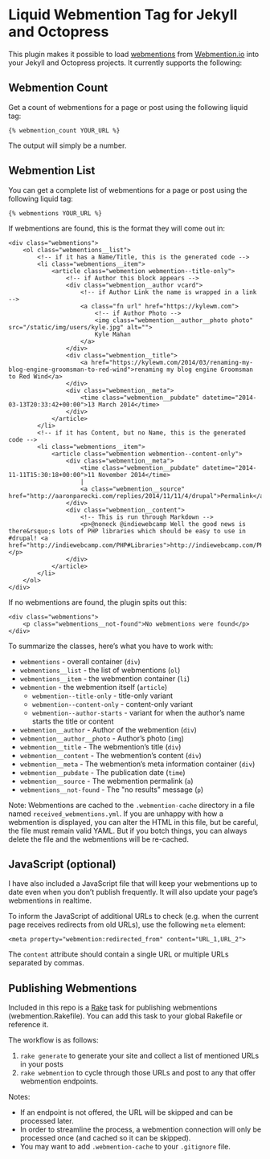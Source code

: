# Liquid Webmention Tag for Jekyll and Octopress

This plugin makes it possible to load [webmentions](http://indiewebcamp.com/webmention) from [Webmention.io](http://webmention.io) into your Jekyll and Octopress projects. It currently supports the following:

## Webmention Count

Get a count of webmentions for a page or post using the following liquid tag:

	{% webmention_count YOUR_URL %}
	
The output will simply be a number.

## Webmention List

You can get a complete list of webmentions for a page or post using the following liquid tag:

	{% webmentions YOUR_URL %}

If webmentions are found, this is the format they will come out in:

	<div class="webmentions">
		<ol class="webmentions__list">
			<!-- if it has a Name/Title, this is the generated code -->
			<li class="webmentions__item">
				<article class="webmention webmention--title-only">
					<!-- if Author this block appears -->
					<div class="webmention__author vcard">
						<!-- if Author Link the name is wrapped in a link -->
						<a class="fn url" href="https://kylewm.com">
							<!-- if Author Photo -->
							<img class="webmention__author__photo photo" src="/static/img/users/kyle.jpg" alt="">
							Kyle Mahan
						</a>
					</div>
					<div class="webmention__title">
						<a href="https://kylewm.com/2014/03/renaming-my-blog-engine-groomsman-to-red-wind">renaming my blog engine Groomsman to Red Wind</a>
					</div>
					<div class="webmention__meta">
						<time class="webmention__pubdate" datetime="2014-03-13T20:33:42+00:00">13 March 2014</time>
					</div>
				</article>
			</li>
			<!-- if it has Content, but no Name, this is the generated code -->
			<li class="webmentions__item">
				<article class="webmention webmention--content-only">
					<div class="webmention__meta">
						<time class="webmention__pubdate" datetime="2014-11-11T15:30:18+00:00">11 November 2014</time>
						|
						<a class="webmention__source" href="http://aaronparecki.com/replies/2014/11/11/4/drupal">Permalink</a>
					</div>
					<div class="webmention__content">
						<!-- This is run through Markdown -->
						<p>@noneck @indiewebcamp Well the good news is there&rsquo;s lots of PHP libraries which should be easy to use in #drupal! <a href="http://indiewebcamp.com/PHP#Libraries">http://indiewebcamp.com/PHP#Libraries</a></p>
					</div>
				</article>
			</li>
		</ol>
	</div>

If no webmentions are found, the plugin spits out this:

	<div class="webmentions">
		<p class="webmentions__not-found">No webmentions were found</p>
	</div>
	
To summarize the classes, here’s what you have to work with:

* `webmentions` - overall container (`div`)
* `webmentions__list` - the list of webmentions (`ol`)
* `webmentions__item` - the webmention container (`li`)
* `webmention` - the webmention itself (`article`)
	* `webmention--title-only` - title-only variant
	* `webmention--content-only` - content-only variant
	* `webmention--author-starts` - variant for when the author’s name starts the title or content
* `webmention__author` - Author of the webmention (`div`)
* `webmention__author__photo` - Author’s photo (`img`)
* `webmention__title` - The webmention’s title (`div`)
* `webmention__content` - The webmention’s content (`div`)
* `webmention__meta` - The webmention’s meta information container (`div`)
* `webmention__pubdate` - The publication date (`time`)
* `webmention__source` - The webmention permalink (`a`)
* `webmentions__not-found` - The "no results" message (`p`)

Note: Webmentions are cached to the `.webmention-cache` directory in a file named `received_webmentions.yml`. If you are unhappy with how a webmention is displayed, you can alter the HTML in this file, but be careful, the file must remain valid YAML. But if you botch things, you can always delete the file and the webmentions will be re-cached.

## JavaScript (optional)

I have also included a JavaScript file that will keep your webmentions up to date even when you don’t publish frequently. It will also update your page’s webmentions in realtime.

To inform the JavaScript of additional URLs to check (e.g. when the current page receives redirects from old URLs), use the following `meta` element:

	<meta property="webmention:redirected_from" content="URL_1,URL_2">

The `content` attribute should contain a single URL or multiple URLs separated by commas.

## Publishing Webmentions

Included in this repo is a [Rake](https://github.com/ruby/rake) task for publishing webmentions (webmention.Rakefile). You can add this task to your global Rakefile or reference it.

The workflow is as follows:

1. `rake generate` to generate your site and collect a list of mentioned URLs in your posts
2. `rake webmention` to cycle through those URLs and post to any that offer webmention endpoints.

Notes:

 * If an endpoint is not offered, the URL will be skipped and can be processed later.
 * In order to streamline the process, a webmention connection will only be processed once (and cached so it can be skipped).
 * You may want to add `.webmention-cache` to your `.gitignore` file.